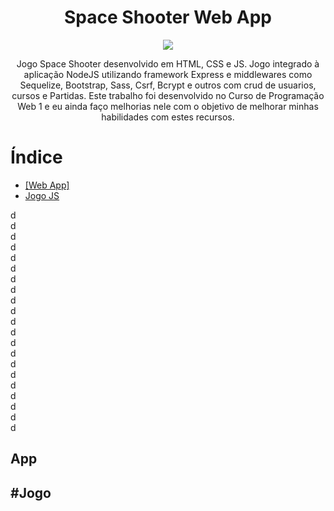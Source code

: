 <h1 align="center"> Space Shooter Web App </h1>

<p align="center">
<img src="http://img.shields.io/static/v1?label=STATUS&message=EM%20DESENVOLVIMENTO&color=GREEN&style=for-the-badge"/>
</p>

<p align="center"> Jogo Space Shooter desenvolvido em HTML, CSS e JS. Jogo integrado à aplicação NodeJS utilizando framework Express e middlewares como Sequelize, Bootstrap, Sass, Csrf, Bcrypt e outros com crud de usuarios, cursos e Partidas. Este trabalho foi desenvolvido no Curso de Programação Web 1 e eu ainda faço melhorias nele com o objetivo de melhorar minhas habilidades com estes recursos.
</p>

# Índice 

* <a href="#App"> [Web App] </a>
* [Jogo JS](#Jogo)

d <br>
d <br>
d <br>
d <br>
d <br>
d <br>
d <br>
d <br>
d <br>
d <br>d <br>
d <br>
d <br>
d <br>d <br>
d <br>
d <br>
d <br>
d <br>
d <br>
d <br>


<h2> App <h2>

#Jogo
